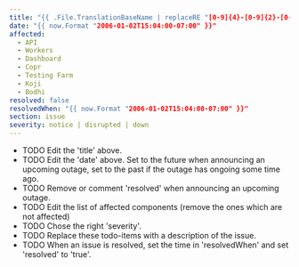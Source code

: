 ```yaml
---
title: "{{ .File.TranslationBaseName | replaceRE "[0-9]{4}-[0-9]{2}-[0-9]{2}-" "" | replaceRE "-" " " | title }}"
date: "{{ now.Format "2006-01-02T15:04:00-07:00" }}"
affected:
  - API
  - Workers
  - Dashboard
  - Copr
  - Testing Farm
  - Koji
  - Bodhi
resolved: false
resolvedWhen: "{{ now.Format "2006-01-02T15:04:00-07:00" }}"
section: issue
severity: notice | disrupted | down
---
```


* TODO Edit the 'title' above.
* TODO Edit the 'date' above. Set to the future when announcing an upcoming
  outage, set to the past if the outage has ongoing some time ago.
* TODO Remove or comment 'resolved' when announcing an upcoming outage.
* TODO Edit the list of affected components (remove the ones which are not
  affected)
* TODO Chose the right 'severity'.
* TODO Replace these todo-items with a description of the issue.
* TODO When an issue is resolved, set the time in 'resolvedWhen' and set
  'resolved' to 'true'.

